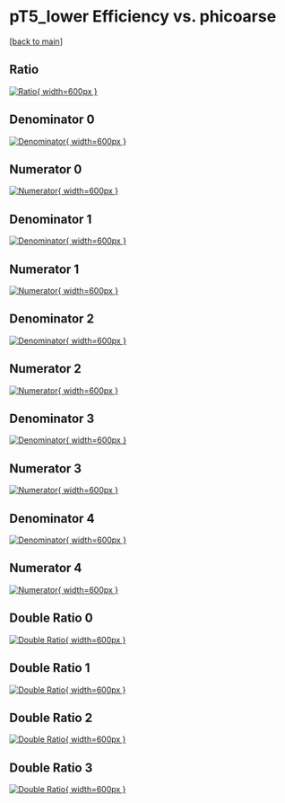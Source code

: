 # pT5_lower Efficiency vs. phicoarse

[[back to main](./)]



## Ratio

[![Ratio](../mtv/var/pT5_lower_vtr_211_1_eff_phicoarse.png){ width=600px }](../mtv/var/pT5_lower_vtr_211_1_eff_phicoarse.pdf)

## Denominator 0

[![Denominator](../mtv/den/pT5_lower_vtr_211_1_eff_phicoarse_den0.png){ width=600px }](../mtv/den/pT5_lower_vtr_211_1_eff_phicoarse_den0.pdf)

## Numerator 0

[![Numerator](../mtv/num/pT5_lower_vtr_211_1_eff_phicoarse_num0.png){ width=600px }](../mtv/num/pT5_lower_vtr_211_1_eff_phicoarse_num0.pdf)

## Denominator 1

[![Denominator](../mtv/den/pT5_lower_vtr_211_1_eff_phicoarse_den1.png){ width=600px }](../mtv/den/pT5_lower_vtr_211_1_eff_phicoarse_den1.pdf)

## Numerator 1

[![Numerator](../mtv/num/pT5_lower_vtr_211_1_eff_phicoarse_num1.png){ width=600px }](../mtv/num/pT5_lower_vtr_211_1_eff_phicoarse_num1.pdf)

## Denominator 2

[![Denominator](../mtv/den/pT5_lower_vtr_211_1_eff_phicoarse_den2.png){ width=600px }](../mtv/den/pT5_lower_vtr_211_1_eff_phicoarse_den2.pdf)

## Numerator 2

[![Numerator](../mtv/num/pT5_lower_vtr_211_1_eff_phicoarse_num2.png){ width=600px }](../mtv/num/pT5_lower_vtr_211_1_eff_phicoarse_num2.pdf)

## Denominator 3

[![Denominator](../mtv/den/pT5_lower_vtr_211_1_eff_phicoarse_den3.png){ width=600px }](../mtv/den/pT5_lower_vtr_211_1_eff_phicoarse_den3.pdf)

## Numerator 3

[![Numerator](../mtv/num/pT5_lower_vtr_211_1_eff_phicoarse_num3.png){ width=600px }](../mtv/num/pT5_lower_vtr_211_1_eff_phicoarse_num3.pdf)

## Denominator 4

[![Denominator](../mtv/den/pT5_lower_vtr_211_1_eff_phicoarse_den4.png){ width=600px }](../mtv/den/pT5_lower_vtr_211_1_eff_phicoarse_den4.pdf)

## Numerator 4

[![Numerator](../mtv/num/pT5_lower_vtr_211_1_eff_phicoarse_num4.png){ width=600px }](../mtv/num/pT5_lower_vtr_211_1_eff_phicoarse_num4.pdf)

## Double Ratio 0

[![Double Ratio](../mtv/ratio/pT5_lower_vtr_211_1_eff_phicoarse_ratio0.png){ width=600px }](../mtv/ratio/pT5_lower_vtr_211_1_eff_phicoarse_ratio0.pdf)

## Double Ratio 1

[![Double Ratio](../mtv/ratio/pT5_lower_vtr_211_1_eff_phicoarse_ratio1.png){ width=600px }](../mtv/ratio/pT5_lower_vtr_211_1_eff_phicoarse_ratio1.pdf)

## Double Ratio 2

[![Double Ratio](../mtv/ratio/pT5_lower_vtr_211_1_eff_phicoarse_ratio2.png){ width=600px }](../mtv/ratio/pT5_lower_vtr_211_1_eff_phicoarse_ratio2.pdf)

## Double Ratio 3

[![Double Ratio](../mtv/ratio/pT5_lower_vtr_211_1_eff_phicoarse_ratio3.png){ width=600px }](../mtv/ratio/pT5_lower_vtr_211_1_eff_phicoarse_ratio3.pdf)

